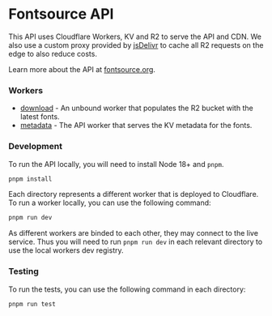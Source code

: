 # Fontsource API

This API uses Cloudflare Workers, KV and R2 to serve the API and CDN. We also use a custom proxy provided by [jsDelivr](https://www.jsdelivr.com/) to cache all R2 requests on the edge to also reduce costs.

Learn more about the API at [fontsource.org](https://fontsource.org/docs/api/introduction).

### Workers

- [download](./download) - An unbound worker that populates the R2 bucket with the latest fonts.
- [metadata](./metadata) - The API worker that serves the KV metadata for the fonts.

### Development

To run the API locally, you will need to install Node 18+ and `pnpm`.

```bash
pnpm install
```

Each directory represents a different worker that is deployed to Cloudflare. To run a worker locally, you can use the following command:

```bash
pnpm run dev
```

As different workers are binded to each other, they may connect to the live service. Thus you will need to run `pnpm run dev` in each relevant directory to use the local workers dev registry.

### Testing

To run the tests, you can use the following command in each directory:

```bash
pnpm run test
```
